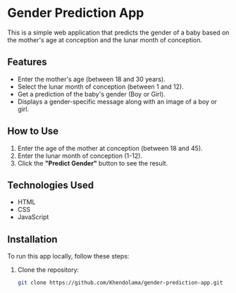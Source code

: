 # Gender Prediction App

This is a simple web application that predicts the gender of a baby based on the mother's age at conception and the lunar month of conception.

## Features
- Enter the mother's age (between 18 and 30 years).
- Select the lunar month of conception (between 1 and 12).
- Get a prediction of the baby's gender (Boy or Girl).
- Displays a gender-specific message along with an image of a boy or girl.

## How to Use
1. Enter the age of the mother at conception (between 18 and 45).
2. Enter the lunar month of conception (1-12).
3. Click the **"Predict Gender"** button to see the result.

## Technologies Used
- HTML
- CSS
- JavaScript

## Installation

To run this app locally, follow these steps:

1. Clone the repository:
   ```bash
   git clone https://github.com/Khendolama/gender-prediction-app.git

